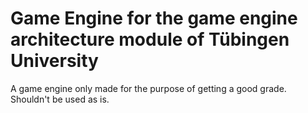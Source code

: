 # Game Engine for the game engine architecture module of Tübingen University

A game engine only made for the purpose of getting a good grade. Shouldn't be used as is.
